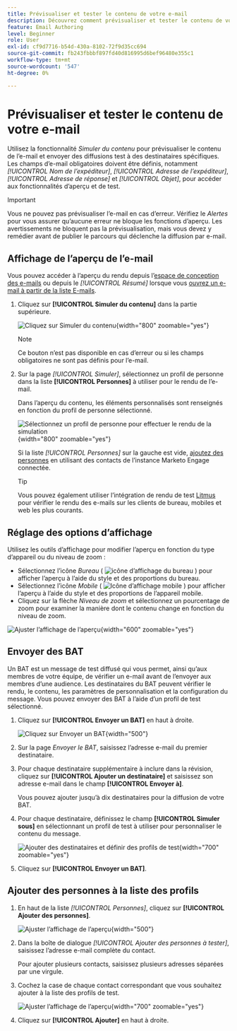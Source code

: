```yaml
---
title: Prévisualiser et tester le contenu de votre e-mail
description: Découvrez comment prévisualiser et tester le contenu de votre e-mail afin de vous assurer qu’il ne comporte aucune erreur dans le contenu et les paramètres de personnalisation.
feature: Email Authoring
level: Beginner
role: User
exl-id: cf9d7716-b54d-430a-8102-72f9d35cc694
source-git-commit: fb243fbbbf897fd40d816995d6bef96480e355c1
workflow-type: tm+mt
source-wordcount: '547'
ht-degree: 0%

---
```


# Prévisualiser et tester le contenu de votre e-mail

Utilisez la fonctionnalité _Simuler du contenu_ pour prévisualiser le contenu de l’e-mail et envoyer des diffusions test à des destinataires spécifiques. Les champs d’e-mail obligatoires doivent être définis, notamment _[!UICONTROL Nom de l’expéditeur]_, _[!UICONTROL Adresse de l’expéditeur]_, _[!UICONTROL Adresse de réponse]_ et _[!UICONTROL Objet]_, pour accéder aux fonctionnalités d’aperçu et de test.

>[!IMPORTANT]
>
>Vous ne pouvez pas prévisualiser l’e-mail en cas d’erreur. Vérifiez le _Alertes_ pour vous assurer qu’aucune erreur ne bloque les fonctions d’aperçu. Les avertissements ne bloquent pas la prévisualisation, mais vous devez y remédier avant de publier le parcours qui déclenche la diffusion par e-mail.

## Affichage de l’aperçu de l’e-mail

Vous pouvez accéder à l’aperçu du rendu depuis l’[espace de conception des e-mails](./email-authoring.md) ou depuis le _[!UICONTROL Résumé]_ lorsque vous [ouvrez un e-mail à partir de la liste E-mails](./emails-list.md#edit-emails).

1. Cliquez sur **[!UICONTROL Simuler du contenu]** dans la partie supérieure.

   ![Cliquez sur Simuler du contenu](assets/email-simulate-content.png){width="800" zoomable="yes"}

   >[!NOTE]
   >
   >Ce bouton n’est pas disponible en cas d’erreur ou si les champs obligatoires ne sont pas définis pour l’e-mail.

1. Sur la page _[!UICONTROL Simuler]_, sélectionnez un profil de personne dans la liste **[!UICONTROL Personnes]** à utiliser pour le rendu de l’e-mail.

   Dans l’aperçu du contenu, les éléments personnalisés sont renseignés en fonction du profil de personne sélectionné.

   ![Sélectionnez un profil de personne pour effectuer le rendu de la simulation](./assets/email-simulate-content-preview.png){width="800" zoomable="yes"}

   Si la liste _[!UICONTROL Personnes]_ sur la gauche est vide, [ajoutez des personnes](#add-people-to-the-profiles-list) en utilisant des contacts de l’instance Marketo Engage connectée.

   >[!TIP]
   >
   >Vous pouvez également utiliser l’intégration de rendu de test [Litmus](./email-test-rendering.md) pour vérifier le rendu des e-mails sur les clients de bureau, mobiles et web les plus courants.

## Réglage des options d’affichage

Utilisez les outils d’affichage pour modifier l’aperçu en fonction du type d’appareil ou du niveau de zoom :

* Sélectionnez l’icône _Bureau_ ( ![icône d’affichage du bureau](../../assets/do-not-localize/icon-device-desktop.svg) ) pour afficher l’aperçu à l’aide du style et des proportions du bureau.
* Sélectionnez l’icône _Mobile_ ( ![Icône d’affichage mobile](../../assets/do-not-localize/icon-device-mobile.svg) ) pour afficher l’aperçu à l’aide du style et des proportions de l’appareil mobile.
* Cliquez sur la flèche _Niveau de zoom_ et sélectionnez un pourcentage de zoom pour examiner la manière dont le contenu change en fonction du niveau de zoom.

![Ajuster l’affichage de l’aperçu](assets/email-simulate-content-preview-display-options.png){width="600" zoomable="yes"}

## Envoyer des BAT

Un BAT est un message de test diffusé qui vous permet, ainsi qu’aux membres de votre équipe, de vérifier un e-mail avant de l’envoyer aux membres d’une audience. Les destinataires du BAT peuvent vérifier le rendu, le contenu, les paramètres de personnalisation et la configuration du message. Vous pouvez envoyer des BAT à l’aide d’un profil de test sélectionné.

1. Cliquez sur **[!UICONTROL Envoyer un BAT]** en haut à droite.

   ![Cliquez sur Envoyer un BAT](assets/email-simulate-content-preview-send-proof.png){width="500"}

1. Sur la page _Envoyer le BAT_, saisissez l’adresse e-mail du premier destinataire.

1. Pour chaque destinataire supplémentaire à inclure dans la révision, cliquez sur **[!UICONTROL Ajouter un destinataire]** et saisissez son adresse e-mail dans le champ **[!UICONTROL Envoyer à]**.

   Vous pouvez ajouter jusqu’à dix destinataires pour la diffusion de votre BAT.

1. Pour chaque destinataire, définissez le champ **[!UICONTROL Simuler sous]** en sélectionnant un profil de test à utiliser pour personnaliser le contenu du message.

   ![Ajouter des destinataires et définir des profils de test](assets/email-simulate-content-preview-send-proof-recipients.png){width="700" zoomable="yes"}

1. Cliquez sur **[!UICONTROL Envoyer un BAT]**.

## Ajouter des personnes à la liste des profils

1. En haut de la liste _[!UICONTROL Personnes]_, cliquez sur **[!UICONTROL Ajouter des personnes]**.

   ![Ajuster l’affichage de l’aperçu](assets/email-simulate-content-add-people.png){width="500"}

1. Dans la boîte de dialogue _[!UICONTROL Ajouter des personnes à tester]_, saisissez l’adresse e-mail complète du contact.

   Pour ajouter plusieurs contacts, saisissez plusieurs adresses séparées par une virgule.

1. Cochez la case de chaque contact correspondant que vous souhaitez ajouter à la liste des profils de test.

   ![Ajuster l’affichage de l’aperçu](assets/email-simulate-content-add-people-addresses.png){width="700" zoomable="yes"}

1. Cliquez sur **[!UICONTROL Ajouter]** en haut à droite.
